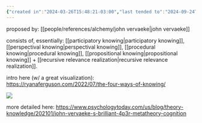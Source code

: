 ```yaml
---
{"created in":"2024-03-26T15:48:21-03:00","last tended to":"2024-09-24T16:20:19-03:00","dg-publish":true,"tags":["framework","cognitivescience","🌱"],"notestage":["🌱"],"aliases":["4Ps framework"],"created":"2024-03-26T15:48:21.900-03:00","updated":"2025-06-09T18:06:25.529-03:00","permalink":"/models-and-frameworks/alchemy/4-ps-3-r-theory-of-cognition/","dgPassFrontmatter":true}
---
```


proposed by: [[people/references/alchemy/john vervaeke\|john vervaeke]]

consists of, essentially: [[participatory knowing\|participatory knowing]], [[perspectival knowing\|perspectival knowing]], [[procedural knowing\|procedural knowing]], [[propositional knowing\|propositional knowing]] + [[recursive relevance realization\|recursive relevance realization]].

intro here (w/ a great visualization): https://ryanaferguson.com/2022/07/the-four-ways-of-knowing/

<!--![4 ways of knowing - john vervaeke + idahosa ness.png](/img/user/images/models%20&%20frameworks/4%20ways%20of%20knowing%20-%20john%20vervaeke%20+%20idahosa%20ness.png)-->
![](https://i.imgur.com/UGSSM7i.png)


more detailed here: https://www.psychologytoday.com/us/blog/theory-knowledge/202101/john-vervaeke-s-brilliant-4p3r-metatheory-cognition
